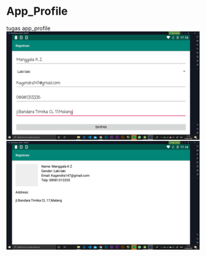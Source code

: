 # App_Profile
tugas app_profile
![alt text](https://github.com/ManggalaKZ/App_Profile/blob/master/Screenshot%20(402).png)
![alt text](https://github.com/ManggalaKZ/App_Profile/blob/master/Screenshot%20(403).png)
